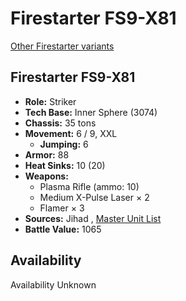 # Firestarter FS9-X81 

[Other Firestarter variants](../firestarter.md) 

## Firestarter FS9-X81 

- **Role:** Striker 
- **Tech Base:** Inner Sphere (3074) 
- **Chassis:** 35 tons 
- **Movement:** 6 / 9, XXL 
  - **Jumping:** 6 
- **Armor:** 88 
- **Heat Sinks:** 10 (20) 
- **Weapons:** 
  - Plasma Rifle (ammo: 10) 
  - Medium X-Pulse Laser × 2 
  - Flamer × 3 
- **Sources:** Jihad , [Master Unit List](http://masterunitlist.info/Unit/Details/1092) 
- **Battle Value:** 1065 

## Availability 

Availability Unknown 

